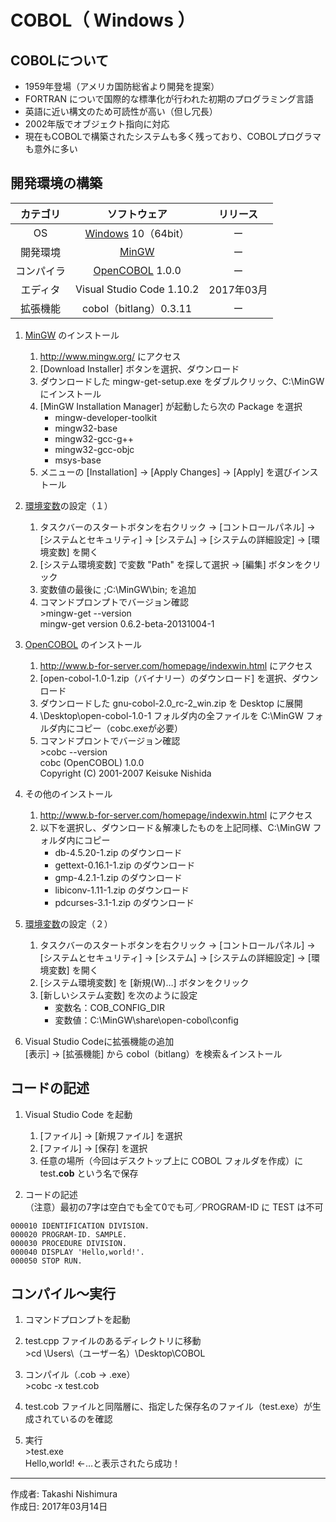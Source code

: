 # COBOL（ Windows ）

## COBOLについて

* 1959年登場（アメリカ国防総省より開発を提案）
* FORTRAN についで国際的な標準化が行われた初期のプログラミング言語
* 英語に近い構文のため可読性が高い（但し冗長）
* 2002年版でオブジェクト指向に対応
* 現在もCOBOLで構築されたシステムも多く残っており、COBOLプログラマも意外に多い

## 開発環境の構築

|カテゴリ|ソフトウェア|リリース|
|:--:|:--:|:--:|
|OS|[Windows](https://ja.wikipedia.org/wiki/Microsoft_Windows) 10（64bit）|ー|
|開発環境|[MinGW](https://ja.wikipedia.org/wiki/MinGW) |ー|
|コンパイラ|[OpenCOBOL](https://en.wikipedia.org/wiki/GnuCOBOL) 1.0.0|ー|
|エディタ|Visual Studio Code 1.10.2|2017年03月|
|拡張機能| cobol（bitlang）0.3.11|ー|

1. [MinGW](https://ja.wikipedia.org/wiki/MinGW) のインストール  
    1. http://www.mingw.org/ にアクセス
    1. [Download Installer] ボタンを選択、ダウンロード
    1. ダウンロードした mingw-get-setup.exe をダブルクリック、C:\MinGW にインストール
    1. [MinGW Installation Manager] が起動したら次の Package を選択  
        * mingw-developer-toolkit
        * mingw32-base
        * mingw32-gcc-g++
        * mingw32-gcc-objc
        * msys-base
    1. メニューの [Installation] → [Apply Changes] → [Apply] を選びインストール

1. [環境変数](http://bit.ly/2lCIAgK)の設定（１）  
    1. タスクバーのスタートボタンを右クリック → [コントロールパネル] → [システムとセキュリティ] → [システム] → [システムの詳細設定] → [環境変数] を開く
    1. [システム環境変数] で変数 "Path" を探して選択 → [編集] ボタンをクリック
    1. 変数値の最後に ;C:\MinGW\bin; を追加
    1. コマンドプロンプトでバージョン確認  
        \>mingw-get --version  
        mingw-get version 0.6.2-beta-20131004-1

1. [OpenCOBOL](https://en.wikipedia.org/wiki/GnuCOBOL) のインストール
    1. http://www.b-for-server.com/homepage/indexwin.html にアクセス
    1. [open-cobol-1.0-1.zip（バイナリー）のダウンロード] を選択、ダウンロード
    1. ダウンロードした gnu-cobol-2.0_rc-2_win.zip を Desktop に展開
    1. \Desktop\open-cobol-1.0-1 フォルダ内の全ファイルを C:\MinGW フォルダ内にコピー（cobc.exeが必要）
    1. コマンドプロントでバージョン確認  
        \>cobc --version  
        cobc (OpenCOBOL) 1.0.0  
        Copyright (C) 2001-2007 Keisuke Nishida

1. その他のインストール
    1. http://www.b-for-server.com/homepage/indexwin.html にアクセス
    1. 以下を選択し、ダウンロード＆解凍したものを上記同様、C:\MinGW フォルダ内にコピー
        * db-4.5.20-1.zip のダウンロード
        * gettext-0.16.1-1.zip のダウンロード
        * gmp-4.2.1-1.zip のダウンロード
        * libiconv-1.11-1.zip のダウンロード
        * pdcurses-3.1-1.zip のダウンロード

1. [環境変数](http://bit.ly/2lCIAgK)の設定（２）
    1. タスクバーのスタートボタンを右クリック → [コントロールパネル] → [システムとセキュリティ] → [システム] → [システムの詳細設定] → [環境変数] を開く
    1. [システム環境変数] を [新規(W)…] ボタンをクリック
    1. [新しいシステム変数] を次のように設定  
        * 変数名：COB_CONFIG_DIR
        * 変数値：C:\MinGW\share\open-cobol\config

1. Visual Studio Codeに拡張機能の追加  
    [表示] → [拡張機能] から cobol（bitlang）を検索＆インストール

## コードの記述

1. Visual Studio Code を起動
    1. [ファイル] → [新規ファイル] を選択
    1. [ファイル] → [保存] を選択
    1. 任意の場所（今回はデスクトップ上に COBOL フォルダを作成）に test<b>.cob</b> という名で保存

1. コードの記述  
（注意）最初の7字は空白でも全て0でも可／PROGRAM-ID に TEST は不可
```
000010 IDENTIFICATION DIVISION.
000020 PROGRAM-ID. SAMPLE.
000030 PROCEDURE DIVISION.
000040 DISPLAY 'Hello,world!'.
000050 STOP RUN.
```

## コンパイル〜実行

1. コマンドプロンプトを起動

1. test.cpp ファイルのあるディレクトリに移動  
\>cd \Users\（ユーザー名）\Desktop\COBOL

1. コンパイル（.cob → .exe）  
\>cobc -x test.cob

1. test.cob ファイルと同階層に、指定した保存名のファイル（test.exe）が生成されているのを確認

1. 実行  
\>test.exe  
Hello,world! ←…と表示されたら成功！

***
作成者: Takashi Nishimura  
作成日: 2017年03月14日